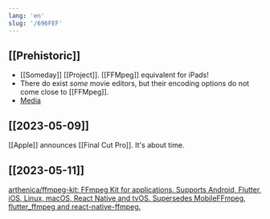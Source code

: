 ```yaml
---
lang: 'en'
slug: '/696FEF'
---
```


## [[Prehistoric]]

- [[Someday]] [[Project]]. [[FFMpeg]] equivalent for iPads!
- There do exist _some_ movie editors, but their encoding options do not come close to [[FFMpeg]].
- [Media](https://www.blackmagicdesign.com/media/release/20221020-02)

## [[2023-05-09]]

[[Apple]] announces [[Final Cut Pro]]. It's about time.

## [[2023-05-11]]

[arthenica/ffmpeg-kit: FFmpeg Kit for applications. Supports Android, Flutter, iOS, Linux, macOS, React Native and tvOS. Supersedes MobileFFmpeg, flutter_ffmpeg and react-native-ffmpeg.](https://github.com/arthenica/ffmpeg-kit)
